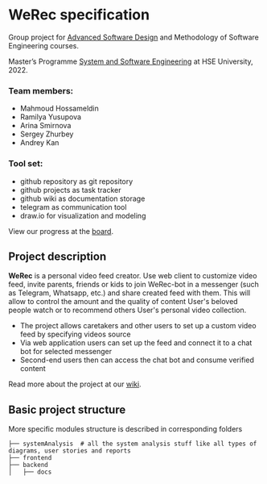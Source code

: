 # WeRec specification

Group project for [Advanced Software Design](https://objectoriented.ru/asd) and Methodology of Software Engineering courses.

Master’s Programme [System and Software Engineering](https://www.hse.ru/en/ma/se/about) at HSE University, 2022.

### Team members:
* Mahmoud Hossameldin
* Ramilya Yusupova  
* Arina Smirnova 
* Sergey Zhurbey 
* Andrey Kan
  
### Tool set:
* github repository as git repository
* github projects as task tracker
* github wiki as documentation storage
* telegram as communication tool
* draw.io for visualization and modeling

View our progress at the [board](https://github.com/users/warkosanta/projects/3/views/1).

## Project description

**WeRec** is a personal video feed creator. Use web client to customize video feed, invite parents, friends or kids to join WeRec-bot in a messenger (such as Telegram, Whatsapp, etc.) and share created feed with them. This will allow to control the amount and the quality of content User's beloved people watch or to recommend others User's personal video collection.

* The project allows caretakers and other users to set up a custom video feed by specifying videos source
* Via web application users can set up the feed and connect it to a chat bot for selected messenger
* Second-end users then can access the chat bot and consume verified content

Read more about the project at our [wiki](https://github.com/warkosanta/WeRec-specs/wiki/About).

## Basic project structure
More specific modules structure is described in corresponding folders

```
├── systemAnalysis  # all the system analysis stuff like all types of diagrams, user stories and reports
├── frontend
├── backend
│   ├── docs
```
